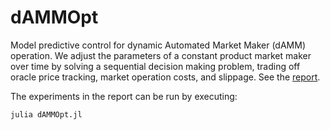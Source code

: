 # dAMMOpt

Model predictive control for dynamic Automated Market Maker (dAMM) operation. We adjust the parameters of a constant product market maker over time by solving a sequential decision making problem, trading off oracle price tracking, market operation costs, and slippage. See the [report]([https://github.com/syanga/dAMMOpt/dAMMOpt.pdf](https://github.com/syanga/dAMMOpt/blob/main/dAMMOpt.pdf)).

The experiments in the report can be run by executing:
```julia
julia dAMMOpt.jl
```
